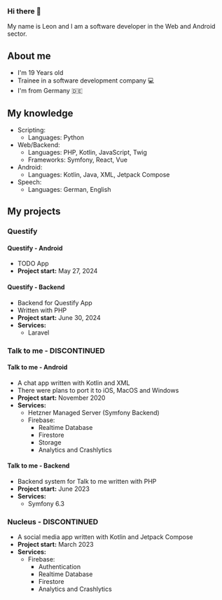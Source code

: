 ### Hi there 👋
My name is Leon and I am a software developer in the Web and Android sector.

## About me
- I'm 19 Years old
- Trainee in a software development company 💻
- I'm from Germany 🇩🇪

## My knowledge
- Scripting:
  - Languages: Python
- Web/Backend:
  - Languages: PHP, Kotlin, JavaScript, Twig
  - Frameworks: Symfony, React, Vue
- Android:
  - Languages: Kotlin, Java, XML, Jetpack Compose
- Speech:
  - Languages: German, English

## My projects
### Questify
#### Questify - Android
- TODO App
- **Project start:** May 27, 2024
#### Questify - Backend
- Backend for Questify App
- Written with PHP
- **Project start:** June 30, 2024
- **Services:**
  - Laravel
### Talk to me - DISCONTINUED
#### Talk to me - Android
- A chat app written with Kotlin and XML
- There were plans to port it to iOS, MacOS and Windows
- **Project start:** November 2020
- **Services:**
  - Hetzner Managed Server (Symfony Backend)
  - Firebase:
    - Realtime Database
    - Firestore
    - Storage
    - Analytics and Crashlytics
#### Talk to me - Backend
  - Backend system for Talk to me written with PHP
  - **Project start:** June 2023
  - **Services:**
    - Symfony 6.3
### Nucleus - DISCONTINUED
- A social media app written with Kotlin and Jetpack Compose
- **Project start:** March 2023
- **Services:**
  - Firebase:
    - Authentication
    - Realtime Database
    - Firestore
    - Analytics and Crashlytics
